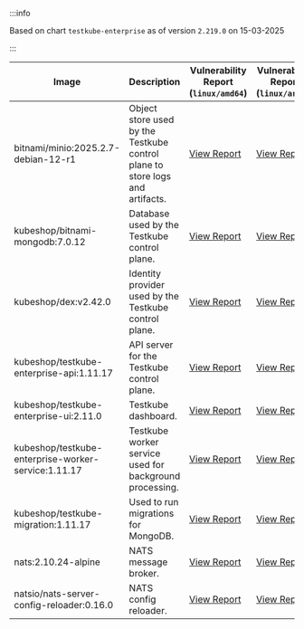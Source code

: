 :::info

Based on chart `testkube-enterprise` as of version `2.219.0` on 15-03-2025

:::

| Image | Description | Vulnerability Report (`linux/amd64`) | Vulnerability Report (`linux/arm64`) | Docker Image |
|-------|-------------|----------------------------------------|----------------------------------------|--------------|
| bitnami/minio:2025.2.7-debian-12-r1 | Object store used by the Testkube control plane to store logs and artifacts. | [View Report](./minio-2025.2.7-debian-12-r1_linux_amd64.md) | [View Report](./minio-2025.2.7-debian-12-r1_linux_arm64.md) | [View Image](https://hub.docker.com/layers/bitnami/minio/2025.2.7-debian-12-r1/images/sha256-6200cedfbe0d340913f74f16f93dcd203ec89702c7f120abf45b4bbbea3689cf?context=explore) |
| kubeshop/bitnami-mongodb:7.0.12 | Database used by the Testkube control plane. | [View Report](./bitnami-mongodb-7.0.12_linux_amd64.md) | [View Report](./bitnami-mongodb-7.0.12_linux_arm64.md) | [View Image](https://hub.docker.com/layers/kubeshop/bitnami-mongodb/7.0.12/images/sha256-43aa0e5c2e3eff47a9d82ab89e3d0bdde515b9b64628d328a18342e1facba8aa?context=explore) |
| kubeshop/dex:v2.42.0 | Identity provider used by the Testkube control plane. | [View Report](./dex-v2.42.0_linux_amd64.md) | [View Report](./dex-v2.42.0_linux_arm64.md) | [View Image](https://hub.docker.com/layers/kubeshop/dex/v2.42.0/images/sha256-10dc393947e2d04dd8c0972ccf405e6f47aba0b694af059c94aa9d249d69ae1b?context=explore) |
| kubeshop/testkube-enterprise-api:1.11.17 | API server for the Testkube control plane. | [View Report](./testkube-enterprise-api-1.11.17_linux_amd64.md) | [View Report](./testkube-enterprise-api-1.11.17_linux_arm64.md) | [View Image](https://hub.docker.com/layers/kubeshop/testkube-enterprise-api/1.11.17/images/sha256-7ec10cfe3a7b2b2c41f4e83a95720b27cf4700ba37c6548a8ad9945c3e56510b?context=explore) |
| kubeshop/testkube-enterprise-ui:2.11.0 | Testkube dashboard. | [View Report](./testkube-enterprise-ui-2.11.0_linux_amd64.md) | [View Report](./testkube-enterprise-ui-2.11.0_linux_arm64.md) | [View Image](https://hub.docker.com/layers/kubeshop/testkube-enterprise-ui/2.11.0/images/sha256-8ffc8b4f85046b16f45963df7658bf3590c279714c1e8cf9f6483e5359083ea4?context=explore) |
| kubeshop/testkube-enterprise-worker-service:1.11.17 | Testkube worker service used for background processing. | [View Report](./testkube-enterprise-worker-service-1.11.17_linux_amd64.md) | [View Report](./testkube-enterprise-worker-service-1.11.17_linux_arm64.md) | [View Image](https://hub.docker.com/layers/kubeshop/testkube-enterprise-worker-service/1.11.17/images/sha256-89936818067d801b39ba38dab70de3f44035e446d88a0e7aa2fb60233f630a14?context=explore) |
| kubeshop/testkube-migration:1.11.17 | Used to run migrations for MongoDB. | [View Report](./testkube-migration-1.11.17_linux_amd64.md) | [View Report](./testkube-migration-1.11.17_linux_arm64.md) | [View Image](https://hub.docker.com/layers/kubeshop/testkube-migration/1.11.17/images/sha256-d387799ce7feb758b7a1e10d988709176954de382672b030b1aa7d661ef18e62?context=explore) |
| nats:2.10.24-alpine | NATS message broker. | [View Report](./nats-2.10.24-alpine_linux_amd64.md) | [View Report](./nats-2.10.24-alpine_linux_arm64.md) | [View Image](https://hub.docker.com/layers/library/nats/2.10.24-alpine/images/sha256-d13ec5ce79a02e1be937820dd36db611e25bd0c08cd9947fa9a5d52a56bf91fc?context=explore) |
| natsio/nats-server-config-reloader:0.16.0 | NATS config reloader. | [View Report](./nats-server-config-reloader-0.16.0_linux_amd64.md) | [View Report](./nats-server-config-reloader-0.16.0_linux_arm64.md) | [View Image](https://hub.docker.com/layers/natsio/nats-server-config-reloader/0.16.0/images/sha256-6e1f185d0f39fdf6032872bd20f1ce134d4e18c923d55f7cf93d40afcf6a8ffe?context=explore) |
